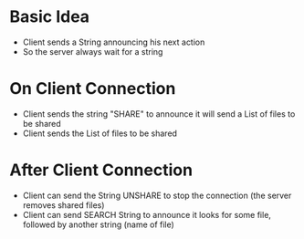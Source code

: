 Basic Idea
====================
* Client sends a String announcing his next action
* So the server always wait for a string

On Client Connection
====================
* Client sends the string "SHARE" to announce it will send a List<String> of files to be shared
* Client sends the List<String> of files to be shared


After Client Connection
=======================
* Client can send the String UNSHARE to stop the connection (the server removes shared files)
* Client can send SEARCH String to announce it looks for some file, followed by another string (name of file)
